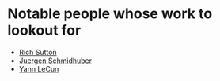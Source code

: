 # Notable people whose work to lookout for

- [Rich Sutton](http://incompleteideas.net/)
- [Juergen Schmidhuber](https://people.idsia.ch/~juergen/)
- [Yann LeCun](http://yann.lecun.com/ex/index.html)
